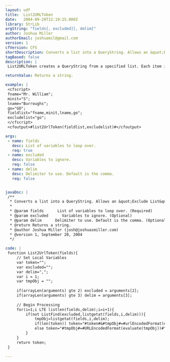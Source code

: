 ```yaml
---
layout: udf
title:  List2URLToken
date:   2004-09-20T12:19:25.000Z
library: StrLib
argString: "fields[, excluded][, delim]"
author: Joshua Miller
authorEmail: joshuamil@gmail.com
version: 1
cfVersion: CF5
shortDescription: Converts a list into a QueryString. Allows an &quot;Exclude List&quot; as well.
tagBased: false
description: |
 List2URLToken creates a QueryString from a specified list. Each item in the list should be the name of an existing variable. The optional parameter EXCLUDE allows you to pass another list of values you do not want included in the QueryString. Accepts optinal delimiter as well. I use this for transforming form.fieldnames into a QueryString to pass to a NEXT-N tag, however this can be used with ANY list instead of only form fields.

returnValue: Returns a string.

example: |
 <cfscript>
 fname="Mr. William";
 minit="S";
 lname="Burroughs";
 go="GO";
 fieldlist="fname,minit,lname,go";
 excludelist="go";
 </cfscript>
 <cfoutput>#list2UrlToken(fieldlist,excludelist)#</cfoutput>

args:
 - name: fields
   desc: List of variables to loop over.
   req: true
 - name: excluded
   desc: Variables to ignore.
   req: false
 - name: delim
   desc: Delimiter to use. Default is the comma.
   req: false


javaDoc: |
 /**
  * Converts a list into a QueryString. Allows an &quot;Exclude List&quot; as well.
  * 
  * @param fields      List of variables to loop over. (Required)
  * @param excluded      Variables to ignore. (Optional)
  * @param delim      Delimiter to use. Default is the comma. (Optional)
  * @return Returns a string. 
  * @author Joshua Miller (josh@joshuasmiller.com) 
  * @version 1, September 20, 2004 
  */

code: |
 function List2UrlToken(fields){
     // Set Local Variables
     var token="";
     var excluded="";
     var delim=",";
     var i = 1;
     var tmpObj = "";
     
     if(arrayLen(arguments) gte 2) excluded = arguments[2];
     if(arrayLen(arguments) gte 3) delim = arguments[3];
     
     // Begin Processing
     for(i=1;i LTE listlen(fields,delim);i=i+1){
         if(not ListFind(excluded,listgetat(fields,i,delim))){
             tmpObj=listgetat(fields,i,delim);
             if(len(token)) token="#token#&#tmpObj#=#urlEncodedFormat(evaluate(tmpObj))#"; 
             else token="#tmpObj#=#URLEncodedFormat(evaluate(tmpObj))#"; 
         }
     }
     return token;
 }

---
```


